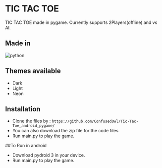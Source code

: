 # TIC TAC TOE
TIC TAC TOE made in pygame. Currently supports 2Players(offline) and vs AI.
## Made in
<img src = "https://img.shields.io/badge/python%20-%236C0101.svg?style=for-the-badge&logo=python&logoColor=white" alt="python"/>

## Themes available
* Dark
* Light
* Neon

## Installation

- Clone the files by : `https://github.com/ConfusedOwl/Tic-Tac-Toe_android_pygame/`
- You can also download the zip file for the code files
- Run main.py to play the game.

##To Run in android

- Download pydroid 3 in your device.
- Run main.py to play the game.
